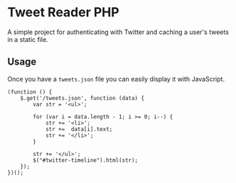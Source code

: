 # Tweet Reader PHP

A simple project for authenticating with Twitter and caching a user's tweets in a static file.

## Usage

Once you have a `tweets.json` file you can easily display it with JavaScript.

    (function () {
        $.get('/tweets.json', function (data) {
            var str = '<ul>';

            for (var i = data.length - 1; i >= 0; i--) {
                str += '<li>';
                str +=  data[i].text;
                str += '</li>';
            }

            str += '</ul>';
            $("#twitter-timeline").html(str);
        });
    })();